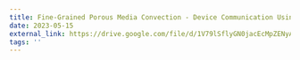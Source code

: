 ```yaml
---
title: Fine‑Grained Porous Media Convection - Device Communication Using LabVIEW
date: 2023-05-15
external_link: https://drive.google.com/file/d/1V79lSflyGN0jacEcMpZENyArGo0mrG1b/view?usp=sharing
tags: ''
---
```



<!--more-->
